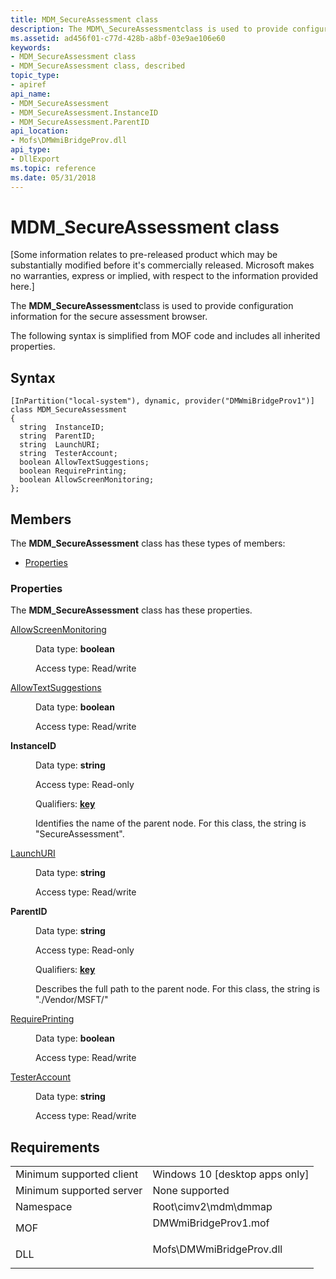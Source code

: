 ```yaml
---
title: MDM_SecureAssessment class
description: The MDM\_SecureAssessmentclass is used to provide configuration information for the secure assessment browser.
ms.assetid: ad456f01-c77d-428b-a8bf-03e9ae106e60
keywords:
- MDM_SecureAssessment class
- MDM_SecureAssessment class, described
topic_type:
- apiref
api_name:
- MDM_SecureAssessment
- MDM_SecureAssessment.InstanceID
- MDM_SecureAssessment.ParentID
api_location:
- Mofs\DMWmiBridgeProv.dll
api_type:
- DllExport
ms.topic: reference
ms.date: 05/31/2018
---
```


# MDM\_SecureAssessment class

\[Some information relates to pre-released product which may be substantially modified before it's commercially released. Microsoft makes no warranties, express or implied, with respect to the information provided here.\]

The **MDM\_SecureAssessment**class is used to provide configuration information for the secure assessment browser.

The following syntax is simplified from MOF code and includes all inherited properties.

## Syntax

``` syntax
[InPartition("local-system"), dynamic, provider("DMWmiBridgeProv1")]
class MDM_SecureAssessment
{
  string  InstanceID;
  string  ParentID;
  string  LaunchURI;
  string  TesterAccount;
  boolean AllowTextSuggestions;
  boolean RequirePrinting;
  boolean AllowScreenMonitoring;
};
```

## Members

The **MDM\_SecureAssessment** class has these types of members:

-   [Properties](#properties)

### Properties

The **MDM\_SecureAssessment** class has these properties.

<dl> <dt>

[AllowScreenMonitoring](/windows/client-management/mdm/secureassessment-csp#allowscreenmonitoring)
</dt> <dd> <dl> <dt>

Data type: **boolean**
</dt> <dt>

Access type: Read/write
</dt> </dl>

</dd> <dt>

[AllowTextSuggestions](/windows/client-management/mdm/secureassessment-csp#AllowTextSuggestions)
</dt> <dd> <dl> <dt>

Data type: **boolean**
</dt> <dt>

Access type: Read/write
</dt> </dl>

</dd> <dt>

**InstanceID**
</dt> <dd> <dl> <dt>

Data type: **string**
</dt> <dt>

Access type: Read-only
</dt> <dt>

Qualifiers: [**key**](/windows/desktop/WmiSdk/key-qualifier)
</dt> </dl>

Identifies the name of the parent node. For this class, the string is "SecureAssessment".

</dd> <dt>

[LaunchURI](/windows/client-management/mdm/secureassessment-csp#launchuri)
</dt> <dd> <dl> <dt>

Data type: **string**
</dt> <dt>

Access type: Read/write
</dt> </dl>

</dd> <dt>

**ParentID**
</dt> <dd> <dl> <dt>

Data type: **string**
</dt> <dt>

Access type: Read-only
</dt> <dt>

Qualifiers: [**key**](/windows/desktop/WmiSdk/key-qualifier)
</dt> </dl>

Describes the full path to the parent node. For this class, the string is "./Vendor/MSFT/"

</dd> <dt>

[RequirePrinting](/windows/client-management/mdm/secureassessment-csp#requireprinting)
</dt> <dd> <dl> <dt>

Data type: **boolean**
</dt> <dt>

Access type: Read/write
</dt> </dl>

</dd> <dt>

[TesterAccount](/windows/client-management/mdm/secureassessment-csp#testeraccount)
</dt> <dd> <dl> <dt>

Data type: **string**
</dt> <dt>

Access type: Read/write
</dt> </dl>

</dd> </dl>

## Requirements



|                                     |                                                                                                      |
|-------------------------------------|------------------------------------------------------------------------------------------------------|
| Minimum supported client<br/> | Windows 10 \[desktop apps only\]<br/>                                                          |
| Minimum supported server<br/> | None supported<br/>                                                                            |
| Namespace<br/>                | Root\\cimv2\\mdm\\dmmap<br/>                                                                   |
| MOF<br/>                      | <dl> <dt>DMWmiBridgeProv1.mof</dt> </dl>      |
| DLL<br/>                      | <dl> <dt>Mofs\\DMWmiBridgeProv.dll</dt> </dl> |



 

